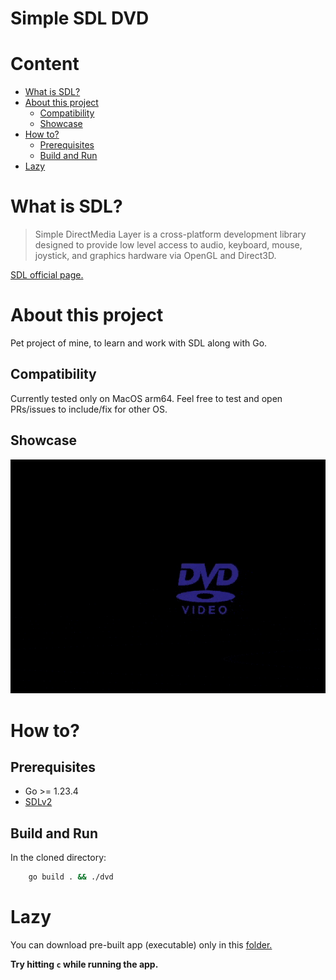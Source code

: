 # Simple SDL DVD

# Content
- [What is SDL?](#what-is-sdl)
- [About this project](#about-this-project)
    - [Compatibility](#compatibility)
    - [Showcase](#showcase)
- [How to?](#how-to)
    - [Prerequisites](#prerequisites)
    - [Build and Run](#build-and-run)
- [Lazy](#lazy)

# What is SDL?
> Simple DirectMedia Layer is a cross-platform development library 
> designed to provide low level access to audio, keyboard, mouse, joystick, 
> and graphics hardware via OpenGL and Direct3D.

[SDL official page.](https://www.libsdl.org/)

# About this project
Pet project of mine, to learn and work with SDL along with Go.

## Compatibility
Currently tested only on MacOS arm64.
Feel free to test and open PRs/issues to include/fix for other OS.

## Showcase
<img src="./assets/dvd-showcase.gif" />

# How to?
## Prerequisites
* Go >= 1.23.4
* [SDLv2](https://github.com/veandco/go-sdl2?tab=readme-ov-file#requirements)

## Build and Run
In the cloned directory:
```sh
    go build . && ./dvd
```

# Lazy
You can download pre-built app (executable) only in this [folder.](https://github.com/star-light-nova/dvd-video-sim/tree/master/download/)

__Try hitting `c` while running the app.__
